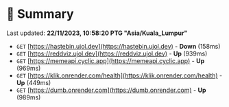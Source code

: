 # 📖 Summary
Last updated: **22/11/2023, 10:58:20 PTG "Asia/Kuala_Lumpur"**

- `GET` [https://hastebin.ujol.dev](https://hastebin.ujol.dev) - **Down** (158ms)
- `GET` [https://reddviz.ujol.dev](https://reddviz.ujol.dev) - **Up** (939ms)
- `GET` [https://memeapi.cyclic.app](https://memeapi.cyclic.app) - **Up** (969ms)
- `GET` [https://klik.onrender.com/health](https://klik.onrender.com/health) - **Up** (449ms)
- `GET` [https://dumb.onrender.com](https://dumb.onrender.com) - **Up** (989ms)
